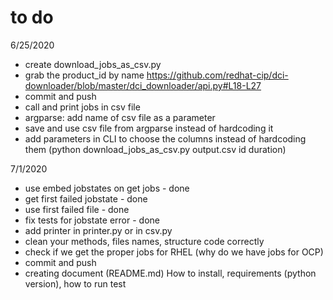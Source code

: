 # to do

6/25/2020
- create download_jobs_as_csv.py
- grab the product_id by name https://github.com/redhat-cip/dci-downloader/blob/master/dci_downloader/api.py#L18-L27
- commit and push 
- call and print jobs in csv file
- argparse: add name of csv file as a parameter
- save and use csv file from argparse instead of hardcoding it
- add parameters in CLI to choose the columns instead of hardcoding them (python download_jobs_as_csv.py output.csv id duration)


7/1/2020
- use embed jobstates on get jobs - done
- get first failed jobstate - done
- use first failed file - done
- fix tests for jobstate error - done
- add printer in printer.py or in csv.py
- clean your methods, files names, structure code correctly
- check if we get the proper jobs for RHEL (why do we have jobs for OCP)
- commit and push
- creating document (README.md) How to install, requirements (python version), how to run test




